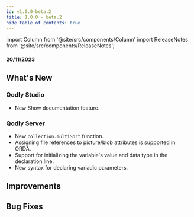 ```yaml
---
id: v1.0.0-beta.2
title: 1.0.0 - beta.2
hide_table_of_contents: true
---
```


import Column from '@site/src/components/Column'
import ReleaseNotes from '@site/src/components/ReleaseNotes';

<!-- recent update incorporated is from version 1.0.0-rc.40 -->

#### 20/11/2023

## What's New


### Qodly Studio

- New Show documentation feature. 


### Qodly Server

- New `collection.multiSort` function. 
- Assigning file references to picture/blob attributes is supported in ORDA.
- Support for initializing the variable's value and data type in the declaration line.
- New syntax for declaring variadic parameters.


## Improvements




## Bug Fixes

